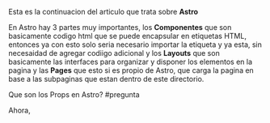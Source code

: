 Esta es la continuacion del articulo que trata sobre **Astro**

En Astro hay 3 partes muy importantes, los **Componentes** que son basicamente codigo html que se puede encapsular en etiquetas HTML, entonces ya con esto solo seria necesario importar la etiqueta y ya esta, sin necesaidad de agregar codiigo adicional y 
los **Layouts** que son basicamente las interfaces para organizar y disponer los elementos en la pagina y las **Pages** que esto si es propio de Astro, que carga la pagina en base a las subpaginas que estan dentro de este directorio.

Que son los Props en Astro? #pregunta

Ahora,